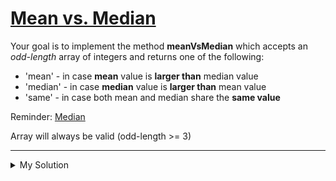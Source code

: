 # [Mean vs. Median](https://www.codewars.com/kata/5806445c3f1f9c2f72000031)

Your goal is to implement the method **meanVsMedian** which accepts an _odd-length_ array of integers and returns one of the following:

- 'mean' - in case **mean** value is **larger than** median value
- 'median' - in case **median** value is **larger than** mean value
- 'same' - in case both mean and median share the **same value**

Reminder: [Median](https://en.wikipedia.org/wiki/Median)

Array will always be valid (odd-length >= 3)

---

<details><summary>My Solution</summary>

```js
function meanVsMedian(numbers) {
  const mean = numbers.reduce((total, cur) => total + cur) / numbers.length
  const median = [...numbers].sort((a, b) => a - b)[(numbers.length - 1) / 2]

  if (mean > median) return 'mean'
  else if (mean < median) return 'median'
  else return 'same'
}
```

</details>

